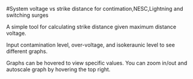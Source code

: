 #System voltage vs strike distance for contimation,NESC,Lightning and switching surges


A simple tool for calculating strike distance given maximum distance voltage.

Input contamination level, over-voltage, and isokeraunic level to see different graphs.

Graphs can be hovered to view specific values. You can zoom in/out and autoscale graph by hovering the top right.
